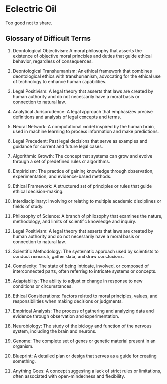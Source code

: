 # Eclectric Oil

Too good not to share.

## Glossary of Difficult Terms

1. Deontological Objectivism: A moral philosophy that asserts the existence of objective moral principles and duties that guide ethical behavior, regardless of consequences.

1. Deontological Transhumanism: An ethical framework that combines deontological ethics with transhumanism, advocating for the ethical use of technology to enhance human capabilities.

1. Legal Positivism: A legal theory that asserts that laws are created by human authority and do not necessarily have a moral basis or connection to natural law.

1. Analytical Jurisprudence: A legal approach that emphasizes precise definitions and analysis of legal concepts and terms.

1. Neural Network: A computational model inspired by the human brain, used in machine learning to process information and make predictions.

1. Legal Precedent: Past legal decisions that serve as examples and guidance for current and future legal cases.

1. Algorithmic Growth: The concept that systems can grow and evolve through a set of predefined rules or algorithms.

1. Empiricism: The practice of gaining knowledge through observation, experimentation, and evidence-based methods.

1. Ethical Framework: A structured set of principles or rules that guide ethical decision-making.

1. Interdisciplinary: Involving or relating to multiple academic disciplines or fields of study.

1. Philosophy of Science: A branch of philosophy that examines the nature, methodology, and limits of scientific knowledge and inquiry.

1. Legal Positivism: A legal theory that asserts that laws are created by human authority and do not necessarily have a moral basis or connection to natural law.

1. Scientific Methodology: The systematic approach used by scientists to conduct research, gather data, and draw conclusions.

1. Complexity: The state of being intricate, involved, or composed of interconnected parts, often referring to intricate systems or concepts.

1. Adaptability: The ability to adjust or change in response to new conditions or circumstances.

1. Ethical Considerations: Factors related to moral principles, values, and responsibilities when making decisions or judgments.

1. Empirical Analysis: The process of gathering and analyzing data and evidence through observation and experimentation.

1. Neurobiology: The study of the biology and function of the nervous system, including the brain and neurons.

1. Genome: The complete set of genes or genetic material present in an organism.

1. Blueprint: A detailed plan or design that serves as a guide for creating something.

1. Anything Goes: A concept suggesting a lack of strict rules or limitations, often associated with open-mindedness and flexibility.
